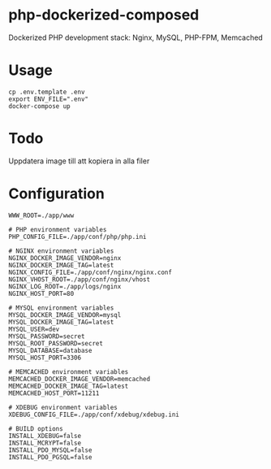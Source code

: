 # php-dockerized-composed
Dockerized PHP development stack: Nginx, MySQL, PHP-FPM, Memcached

# Usage
```
cp .env.template .env
export ENV_FILE=".env"
docker-compose up
```

# Todo
Uppdatera image till att kopiera in alla filer



# Configuration
```
WWW_ROOT=./app/www

# PHP environment variables
PHP_CONFIG_FILE=./app/conf/php/php.ini

# NGINX environment variables
NGINX_DOCKER_IMAGE_VENDOR=nginx
NGINX_DOCKER_IMAGE_TAG=latest
NGINX_CONFIG_FILE=./app/conf/nginx/nginx.conf
NGINX_VHOST_ROOT=./app/conf/nginx/vhost
NGINX_LOG_ROOT=./app/logs/nginx
NGINX_HOST_PORT=80

# MYSQL environment variables
MYSQL_DOCKER_IMAGE_VENDOR=mysql
MYSQL_DOCKER_IMAGE_TAG=latest
MYSQL_USER=dev
MYSQL_PASSWORD=secret
MYSQL_ROOT_PASSWORD=secret
MYSQL_DATABASE=database
MYSQL_HOST_PORT=3306

# MEMCACHED environment variables
MEMCACHED_DOCKER_IMAGE_VENDOR=memcached
MEMCACHED_DOCKER_IMAGE_TAG=latest
MEMCACHED_HOST_PORT=11211

# XDEBUG environment variables
XDEBUG_CONFIG_FILE=./app/conf/xdebug/xdebug.ini

# BUILD options
INSTALL_XDEBUG=false
INSTALL_MCRYPT=false
INSTALL_PDO_MYSQL=false
INSTALL_PDO_PGSQL=false
```
